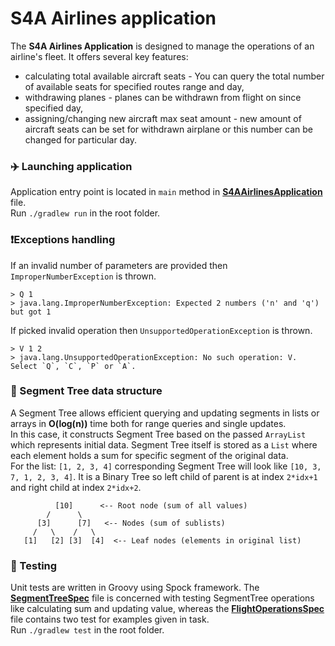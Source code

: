 # S4A Airlines application

The **S4A Airlines Application** is designed to manage the operations of an airline's fleet. It offers several key features:
- calculating total available aircraft seats - You can query the total number of available seats for specified routes range and day,
- withdrawing planes - planes can be withdrawn from flight on since specified day,
- assigning/changing new aircraft max seat amount - new amount of aircraft seats can be set for withdrawn airplane or this number can be changed for particular day.

### ✈️ Launching application
Application entry point is located in `main` method in [**S4AAirlinesApplication**](src/main/java/pl/smart4aviation/S4AAirlinesApplication.java) file. \
Run `./gradlew run` in the root folder.

### ❗Exceptions handling
If an invalid number of parameters are provided then `ImproperNumberException` is thrown.
```shell
> Q 1
> java.lang.ImproperNumberException: Expected 2 numbers ('n' and 'q') but got 1
```
If picked invalid operation then `UnsupportedOperationException` is thrown.
```shell
> V 1 2
> java.lang.UnsupportedOperationException: No such operation: V. Select `Q`, `C`, `P` or `A`.
```

### 🧮 Segment Tree data structure
A Segment Tree allows efficient querying and updating segments in lists or arrays in **O(log(n))** time both for range queries and single updates. \
In this case, it constructs Segment Tree based on the passed `ArrayList` which represents initial data. Segment Tree itself is stored as a `List` where each element holds a sum for specific segment of the original data. \
For the list: `[1, 2, 3, 4]` corresponding Segment Tree will look like `[10, 3, 7, 1, 2, 3, 4]`. It is a Binary Tree so left child of parent is at index `2*idx+1` and right child at index `2*idx+2`.

```
          [10]      <-- Root node (sum of all values)
        /      \
      [3]      [7]   <-- Nodes (sum of sublists)
     /   \    /   \
   [1]   [2] [3]  [4]  <-- Leaf nodes (elements in original list)
```
### 🔬 Testing
Unit tests are written in Groovy using Spock framework. The [**SegmentTreeSpec**](src/test/groovy/SegmentTreeSpec.groovy) file is concerned with testing SegmentTree operations like calculating sum and updating value, whereas the [**FlightOperationsSpec**](src/test/groovy/FlightOperationsSpec.groovy) file contains two test for examples given in task. \
Run `./gradlew test` in the root folder.
